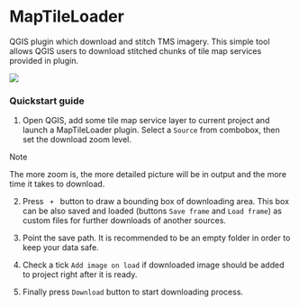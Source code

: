 # MapTileLoader

QGIS plugin which download and stitch TMS imagery.
This simple tool allows QGIS users to download stitched chunks of tile map services provided in plugin.

![](https://pereverzev.info/maptileloader/process.gif)

### Quickstart guide

1. Open QGIS, add some tile map service layer to current project and launch a MapTileLoader plugin.
Select a `Source` from combobox, then set the download zoom level. 

>[!NOTE]
>The more zoom is, the more detailed picture will be in output and the more time it takes to download.

2. Press `  +  ` button to draw a bounding box of downloading area. This box can be also saved and loaded (buttons `Save frame` and `Load frame`) as custom files for further downloads of another sources. 

3. Point the save path. It is recommended to be an empty folder in order to keep your data safe.

4. Check a tick `Add image on load` if downloaded image should be added to project right after it is ready.

5. Finally press `Download` button to start downloading process.

